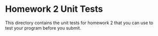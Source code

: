 Homework 2 Unit Tests
===

This directory contains the unit tests for homework 2 that you can use to test 
your program before you submit. 